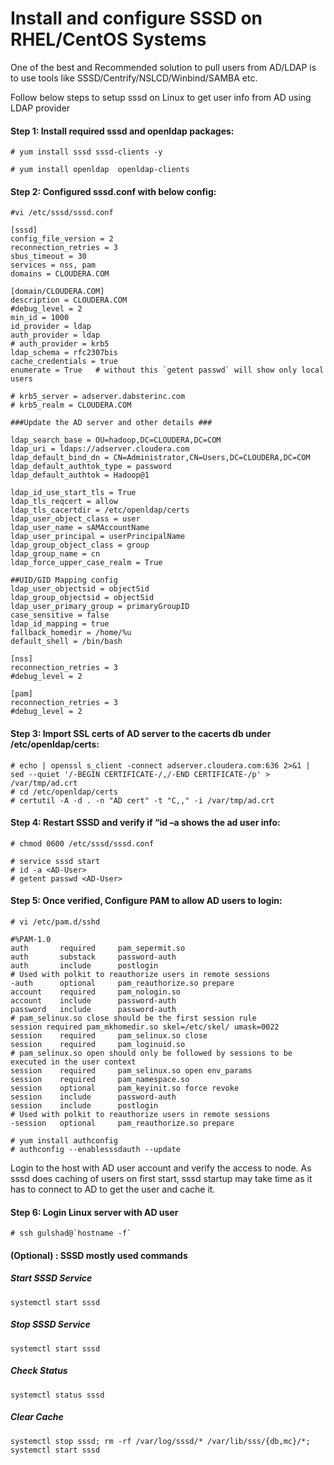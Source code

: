 # Install and configure SSSD on RHEL/CentOS Systems

One of the best and Recommended solution to pull users from AD/LDAP is to use tools like SSSD/Centrify/NSLCD/Winbind/SAMBA etc.

Follow below steps to setup sssd on Linux to get user info from AD using LDAP provider

#### Step 1: Install required sssd and openldap packages:

```
# yum install sssd sssd-clients -y
```

```
# yum install openldap  openldap-clients
```

#### Step 2: Configured sssd.conf with below config:
```
#vi /etc/sssd/sssd.conf
```

```
[sssd]
config_file_version = 2
reconnection_retries = 3
sbus_timeout = 30
services = nss, pam
domains = CLOUDERA.COM

[domain/CLOUDERA.COM]
description = CLOUDERA.COM
#debug_level = 2
min_id = 1000
id_provider = ldap
auth_provider = ldap
# auth_provider = krb5
ldap_schema = rfc2307bis
cache_credentials = true
enumerate = True   # without this `getent passwd` will show only local users

# krb5_server = adserver.dabsterinc.com
# krb5_realm = CLOUDERA.COM

###Update the AD server and other details ###
 
ldap_search_base = OU=hadoop,DC=CLOUDERA,DC=COM
ldap_uri = ldaps://adserver.cloudera.com
ldap_default_bind_dn = CN=Administrator,CN=Users,DC=CLOUDERA,DC=COM
ldap_default_authtok_type = password
ldap_default_authtok = Hadoop@1

ldap_id_use_start_tls = True
ldap_tls_reqcert = allow
ldap_tls_cacertdir = /etc/openldap/certs
ldap_user_object_class = user
ldap_user_name = sAMAccountName
ldap_user_principal = userPrincipalName
ldap_group_object_class = group
ldap_group_name = cn
ldap_force_upper_case_realm = True
 
##UID/GID Mapping config 
ldap_user_objectsid = objectSid
ldap_group_objectsid = objectSid
ldap_user_primary_group = primaryGroupID
case_sensitive = false
ldap_id_mapping = true
fallback_homedir = /home/%u
default_shell = /bin/bash
 
[nss]
reconnection_retries = 3
#debug_level = 2
 
[pam]
reconnection_retries = 3
#debug_level = 2
```

#### Step 3: Import SSL certs of AD server to the cacerts db under /etc/openldap/certs:
```
# echo | openssl s_client -connect adserver.cloudera.com:636 2>&1 | sed --quiet '/-BEGIN CERTIFICATE-/,/-END CERTIFICATE-/p' > /var/tmp/ad.crt
# cd /etc/openldap/certs
# certutil -A -d . -n "AD cert" -t "C,," -i /var/tmp/ad.crt
```

#### Step 4: Restart SSSD and verify if “id –a shows the ad user info:
```
# chmod 0600 /etc/sssd/sssd.conf

# service sssd start
# id -a <AD-User>
# getent passwd <AD-User>
```

#### Step 5: Once verified, Configure PAM to allow AD users to login:
```
# vi /etc/pam.d/sshd
```
```
#%PAM-1.0
auth       required     pam_sepermit.so
auth       substack     password-auth
auth       include      postlogin
# Used with polkit to reauthorize users in remote sessions
-auth      optional     pam_reauthorize.so prepare
account    required     pam_nologin.so
account    include      password-auth
password   include      password-auth
# pam_selinux.so close should be the first session rule
session required pam_mkhomedir.so skel=/etc/skel/ umask=0022
session    required     pam_selinux.so close
session    required     pam_loginuid.so
# pam_selinux.so open should only be followed by sessions to be executed in the user context
session    required     pam_selinux.so open env_params
session    required     pam_namespace.so
session    optional     pam_keyinit.so force revoke
session    include      password-auth
session    include      postlogin
# Used with polkit to reauthorize users in remote sessions
-session   optional     pam_reauthorize.so prepare
```

```
# yum install authconfig
# authconfig --enablesssdauth --update
```

Login to the host with AD user account and verify the access to node. 
As sssd does caching of users on first start, sssd startup may take time as it has to connect to AD to get the user and cache it.


#### Step 6: Login Linux server with AD user
```
# ssh gulshad@`hostname -f`
```


#### (Optional) : SSSD mostly used commands
##### Start SSSD Service
`systemctl start sssd`

##### Stop SSSD Service
`systemctl start sssd`

##### Check Status
`systemctl status sssd`

##### Clear Cache
`systemctl stop sssd; rm -rf /var/log/sssd/* /var/lib/sss/{db,mc}/*; systemctl start sssd`

